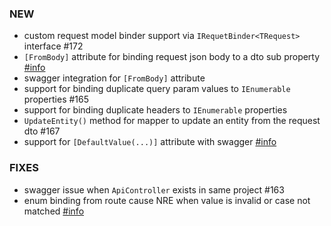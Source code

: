 ### NEW
- custom request model binder support via `IRequetBinder<TRequest>` interface #172
- `[FromBody]` attribute for binding request json body to a dto sub property [#info](https://discord.com/channels/933662816458645504/998996342187753543/998996347925561505)
- swagger integration for `[FromBody]` attribute
- support for binding duplicate query param values to `IEnumerable` properties #165
- support for binding duplicate headers to `IEnumerable` properties
- `UpdateEntity()` method for mapper to update an entity from the request dto #167
- support for `[DefaultValue(...)]` attribute with swagger [#info](https://discord.com/channels/933662816458645504/1003942423174598656/1003942426584551514)

### FIXES
- swagger issue when `ApiController` exists in same project #163
- enum binding from route cause NRE when value is invalid or case not matched [#info](https://discord.com/channels/933662816458645504/1003272032789741621/1003272038200381560)